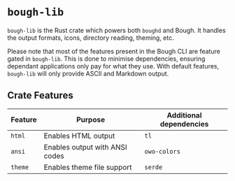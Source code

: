 # `bough-lib`

`bough-lib` is the Rust crate which powers both `boughd` and Bough. It handles the output formats, 
icons, directory reading, theming, etc. 

Please note that most of the features present in the Bough CLI are feature gated in `bough-lib`. This is done to minimise dependencies, ensuring dependant applications only pay for what they use. With default features, `bough-lib` will only provide ASCII and Markdown output.

## Crate Features
|**Feature**|**Purpose**|**Additional dependencies**|
|-----------|-----------|---------------------------|
| `html` | Enables HTML output | `tl` |
| `ansi` | Enables output with ANSI codes | `owo-colors` |
| `theme` | Enables theme file support | `serde` | 




